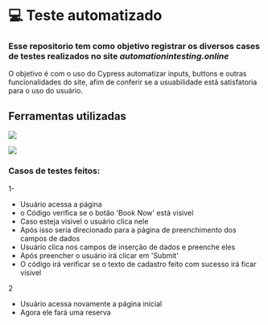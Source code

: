 # 💻 Teste automatizado

### Esse repositorio tem como objetivo registrar os diversos cases de testes realizados no site *automationintesting.online*

O objetivo é com o uso do Cypress automatizar inputs, buttons e outras funcionalidades do site, afim de conferir se a usuabilidade está satisfatoria para o uso do usuário.

## Ferramentas utilizadas

<p>
    <img src=https://img.shields.io/badge/Cypress-17202C?style=for-the-badge&logo=cypress&logoColor=white">
</p>
<p>
    <img src=https://img.shields.io/badge/VSCode-0078D4?style=for-the-badge&logo=visual%20studio%20code&logoColor=white">
</p>


### Casos de testes feitos:

1-

- Usuário acessa a página
- o Código verifica se o botão 'Book Now' está visivel
- Caso esteja visivel o usuário clica nele
- Após isso seria direcionado para a página de preenchimento dos campos de dados
- Usuário clica nos campos de inserção de dados e preenche eles
- Após preencher o usuário irá clicar em 'Submit'
- O código irá verificar se o texto de cadastro feito com sucesso irá ficar visivel

2

- Usuário acessa novamente a página inicial
- Agora ele fará uma reserva





